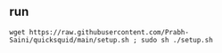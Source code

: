## run 
`wget https://raw.githubusercontent.com/Prabh-Saini/quicksquid/main/setup.sh ; sudo sh ./setup.sh`
